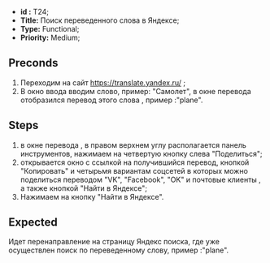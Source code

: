  - **id :** T24;
 - **Title:** Поиск переведенного слова в Яндексе;
 - **Type:** Functional;
 - **Priority:** Medium;

## Preconds

1. Переходим на сайт https://translate.yandex.ru/ ;	
2. В окно ввода вводим слово, пример: "Самолет", в окне перевода отобразился перевод этого слова , пример :"plane".

## Steps

 1. в окне перевода , в правом верхнем углу располагается панель инструментов, нажимаем на четвертую кнопку слева "Поделиться";
 2. открывается окно с ссылкой на получившийся перевод, кнопкой "Копировать" и четырьмя вариантам соцсетей в которых можно поделиться переводом "VK", "Facebook", "OK" и почтовые клиенты , а также кнопкой "Найти в Яндексе";
 3. Нажимаем на кнопку "Найти в Яндексе".
 
## Expected
  
Идет перенаправление на страницу Яндекс поиска, где уже осуществлен поиск по переведенному слову, пример :"plane".